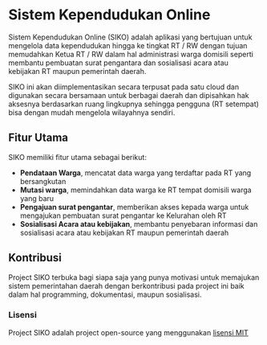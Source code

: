 # Sistem Kependudukan Online

Sistem Kependudukan Online (SIKO) adalah aplikasi yang bertujuan untuk mengelola data kependudukan hingga ke tingkat RT / RW dengan tujuan memudahkan Ketua RT / RW dalam hal administrasi warga domisili seperti membantu pembuatan surat pengantara dan sosialisasi acara atau kebijakan RT maupun pemerintah daerah.

SIKO ini akan diimplementasikan secara terpusat pada satu cloud dan digunakan secara bersamaan untuk berbagai daerah dan dipisahkan hak aksesnya berdasarkan ruang lingkupnya sehingga pengguna (RT setempat) bisa dengan mudah mengelola wilayahnya sendiri.

## Fitur Utama

SIKO memiliki fitur utama sebagai berikut:

* **Pendataan Warga**, mencatat data warga yang terdaftar pada RT yang bersangkutan
* **Mutasi warga**, memindahkan data warga ke RT tempat domisili warga yang baru
* **Pengajuan surat pengantar**, memberikan akses kepada warga untuk mengajukan pembuatan surat pengantar ke Kelurahan oleh RT
* **Sosialisasi Acara atau kebijakan**, membantu penyebaran informasi dan sosialisasi acara atau kebijakan RT maupun pemerintah daerah


## Kontribusi

Project SIKO terbuka bagi siapa saja yang punya motivasi untuk memajukan sistem pemerintahan daerah dengan berkontribusi pada project ini baik dalam hal programming, dokumentasi, maupun sosialisasi.

### Lisensi

Project SIKO adalah project open-source yang menggunakan [lisensi MIT](http://opensource.org/licenses/MIT)